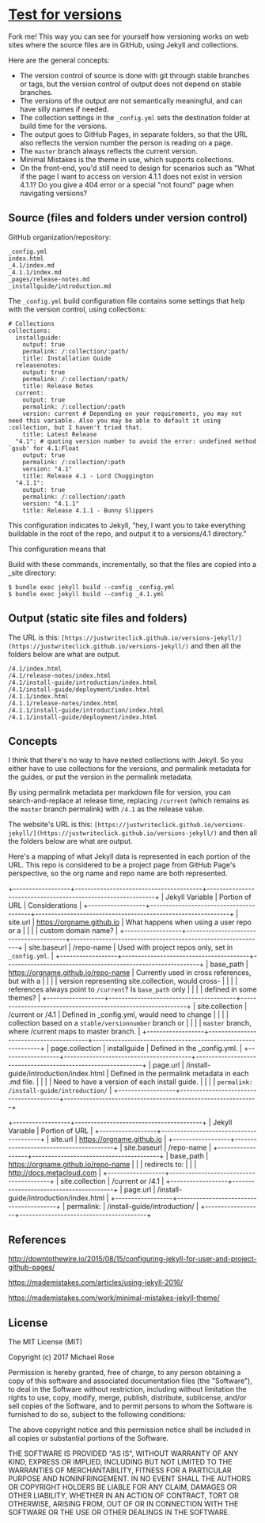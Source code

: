 # [Test for versions](http://docslikecode.com)

Fork me! This way you can see for yourself how versioning works on web sites where the source files are in GitHub, using Jekyll and collections.

Here are the general concepts:

- The version control of source is done with git through stable branches or tags, but the version control of output does not depend on stable branches.
- The versions of the output are not semantically meaningful, and can have silly names if needed.
- The collection settings in the `_config.yml` sets the destination folder at build time for the versions.
- The output goes to GitHub Pages, in separate folders, so that the URL also reflects the version number the person is reading on a page.
- The `master` branch always reflects the current version.
- Minimal Mistakes is the theme in use, which supports collections.
- On the front-end, you'd still need to design for scenarios such as "What if the page I want to access on version 4.1.1 does not exist in version 4.1.1? Do you give a 404 error or a special "not found" page when navigating versions?

## Source (files and folders under version control)

GitHub organization/repository:

```
_config.yml
index.html
_4.1/index.md
_4.1.1/index.md
_pages/release-notes.md
_installguide/introduction.md
```

The `_config.yml` build configuration file contains some settings that help with the version control, using collections:

```
# Collections
collections:
  installguide:
    output: true
    permalink: /:collection/:path/
    title: Installation Guide
  releasenotes:
    output: true
    permalink: /:collection/:path/
    title: Release Notes
  current:
    output: true
    permalink: /:collection/:path
    version: current # Depending on your requirements, you may not need this variable. Also you may be able to default it using :collection, but I haven't tried that.
    title: Latest Release
  "4.1": # quoting version number to avoid the error: undefined method `gsub' for 4.1:Float
    output: true
    permalink: /:collection/:path
    version: "4.1"
    title: Release 4.1 - Lord Chuggington
  "4.1.1":
    output: true
    permalink: /:collection/:path
    version: "4.1.1"
    title: Release 4.1.1 - Bunny Slippers
```

This configuration indicates to Jekyll, "hey, I want you to take everything buildable in the root of the repo, and output it to a versions/4.1 directory."

This configuration means that 

Build with these commands, incrementally, so that the files are copied into a _site directory:

```
$ bundle exec jekyll build --config _config.yml
$ bundle exec jekyll build --config _4.1.yml
```

## Output (static site files and folders)

The URL is this: `[https://justwriteclick.github.io/versions-jekyll/](https://justwriteclick.github.io/versions-jekyll/)` and then all the folders below are what are output.

```
/4.1/index.html
/4.1/release-notes/index.html
/4.1/install-guide/introduction/index.html
/4.1/install-guide/deployment/index.html
/4.1.1/index.html
/4.1.1/release-notes/index.html
/4.1.1/install-guide/introduction/index.html
/4.1.1/install-guide/deployment/index.html
```

## Concepts

I think that there's no way to have nested collections with Jekyll. So you either have to use collections for the versions, and permalink metadata for the guides, or put the version in the permalink metadata.

By using permalink metadata per markdown file for version, you can search-and-replace at release time, replacing `/current` (which remains as the `master` branch permalink) with `/4.1` as the release value.

The website's URL is this: `[https://justwriteclick.github.io/versions-jekyll/](https://justwriteclick.github.io/versions-jekyll/)` and then all the folders below are what are output.

Here's a mapping of what Jekyll data is represented in each portion of the URL. This repo is considered to be a project page from GitHub Page's perspective, so the org name and repo name are both represented. 

+------------------+----------------------------------------+-------------------------------------------------------------+
| Jekyll Variable  | Portion of URL                         | Considerations                                              |
+------------------+----------------------------------------+-------------------------------------------------------------+
| site.url         | https://orgname.github.io              | What happens when using a user repo or a                    |
|                  |                                        | custom domain name?                                         |
+------------------+----------------------------------------+-------------------------------------------------------------+
| site.baseurl     | /repo-name                             | Used with project repos only, set in `_config.yml`.         |
+------------------+----------------------------------------+-------------------------------------------------------------+
| base_path        | https://orgname.github.io/repo-name    | Currently used in cross references, but with a              |
|                  |                                        | version representing site.collection, would cross-          |
|                  |                                        | references always point to `/current`? Is `base_path` only  |
|                  |                                        | defined in some themes?                                     |
+------------------+----------------------------------------+-------------------------------------------------------------+
| site.collection  | /current or /4.1                       | Defined in _config.yml, would need to change                |
|                  |                                        | collection based on a `stable/versionnumber` branch or      |
|                  |                                        | `master` branch, where /current maps to master branch.      |
+------------------+----------------------------------------+-------------------------------------------------------------+
| page.collection  | installguide                           | Defined in the _config.yml.                                 |
+------------------+----------------------------------------+-------------------------------------------------------------+
| page.url         | /install-guide/introduction/index.html | Defined in the permalink metadata in each .md file.         |
|                  |                                        | Need to have a version of each install guide.               |
|                  |                                        | `permalink: /install-guide/introduction/`                   |
+------------------+----------------------------------------+-------------------------------------------------------------+


+------------------+----------------------------------------+
| Jekyll Variable  | Portion of URL                         |
+------------------+----------------------------------------+
| site.url         | https://orgname.github.io              |
+------------------+----------------------------------------+
| site.baseurl     | /repo-name                             |
+------------------+----------------------------------------+
| base_path        | https://orgname.github.io/repo-name    |
|                  | redirects to:                          |
|                  | http://docs.metacloud.com              |
+------------------+----------------------------------------+
| site.collection  | /current or /4.1                       |
+------------------+----------------------------------------+
| page.url         | /install-guide/introduction/index.html |
+------------------+----------------------------------------+
| permalink:       | /install-guide/introduction/           |
+------------------+----------------------------------------+



## References

http://downtothewire.io/2015/08/15/configuring-jekyll-for-user-and-project-github-pages/

https://mademistakes.com/articles/using-jekyll-2016/

https://mademistakes.com/work/minimal-mistakes-jekyll-theme/

## License

The MIT License (MIT)

Copyright (c) 2017 Michael Rose

Permission is hereby granted, free of charge, to any person obtaining a copy
of this software and associated documentation files (the "Software"), to deal
in the Software without restriction, including without limitation the rights
to use, copy, modify, merge, publish, distribute, sublicense, and/or sell
copies of the Software, and to permit persons to whom the Software is
furnished to do so, subject to the following conditions:

The above copyright notice and this permission notice shall be included in all
copies or substantial portions of the Software.

THE SOFTWARE IS PROVIDED "AS IS", WITHOUT WARRANTY OF ANY KIND, EXPRESS OR
IMPLIED, INCLUDING BUT NOT LIMITED TO THE WARRANTIES OF MERCHANTABILITY,
FITNESS FOR A PARTICULAR PURPOSE AND NONINFRINGEMENT. IN NO EVENT SHALL THE
AUTHORS OR COPYRIGHT HOLDERS BE LIABLE FOR ANY CLAIM, DAMAGES OR OTHER
LIABILITY, WHETHER IN AN ACTION OF CONTRACT, TORT OR OTHERWISE, ARISING FROM,
OUT OF OR IN CONNECTION WITH THE SOFTWARE OR THE USE OR OTHER DEALINGS IN THE
SOFTWARE.
